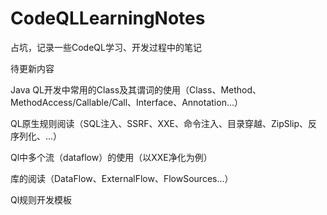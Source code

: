 # CodeQLLearningNotes
占坑，记录一些CodeQL学习、开发过程中的笔记

待更新内容

Java QL开发中常用的Class及其谓词的使用（Class、Method、MethodAccess/Callable/Call、Interface、Annotation...）

QL原生规则阅读（SQL注入、SSRF、XXE、命令注入、目录穿越、ZipSlip、反序列化、...）

Ql中多个流（dataflow）的使用（以XXE净化为例）

库的阅读（DataFlow、ExternalFlow、FlowSources...）

Ql规则开发模板
